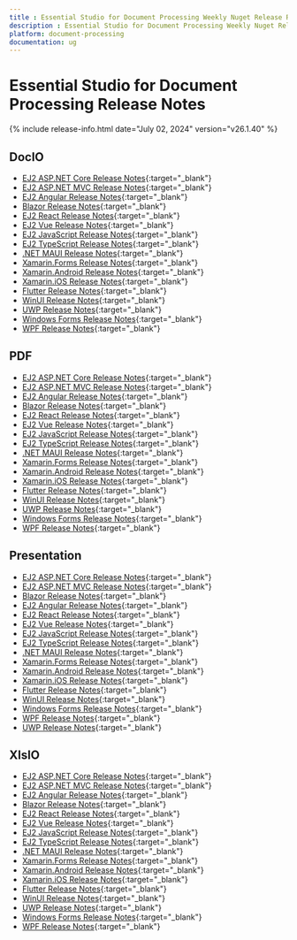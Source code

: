 ```yaml
---
title : Essential Studio for Document Processing Weekly Nuget Release Release Notes  
description : Essential Studio for Document Processing Weekly Nuget Release Release Notes  
platform: document-processing
documentation: ug
---
```


# Essential Studio for Document Processing  Release Notes  

{% include release-info.html date="July 02, 2024" version="v26.1.40" %} 

## DocIO

* [EJ2 ASP.NET Core Release Notes](https://ej2.syncfusion.com/aspnetcore/documentation/release-notes/26.1.40#docio){:target="_blank"}
* [EJ2 ASP.NET MVC Release Notes](https://ej2.syncfusion.com/aspnetmvc/documentation/release-notes/26.1.40#docio){:target="_blank"}
* [EJ2 Angular Release Notes](https://ej2.syncfusion.com/angular/documentation/release-notes/26.1.40#docio){:target="_blank"}
* [Blazor Release Notes](https://blazor.syncfusion.com/documentation/release-notes/26.1.40#docio){:target="_blank"}
* [EJ2 React Release Notes](https://ej2.syncfusion.com/react/documentation/release-notes/26.1.40#docio){:target="_blank"}
* [EJ2 Vue  Release Notes](https://ej2.syncfusion.com/vue/documentation/release-notes/26.1.40#docio){:target="_blank"}
* [EJ2 JavaScript Release Notes](https://ej2.syncfusion.com/javascript/documentation/release-notes/26.1.40#docio){:target="_blank"}
* [EJ2 TypeScript Release Notes](https://ej2.syncfusion.com/documentation/release-notes/26.1.40#docio){:target="_blank"}
* [.NET MAUI Release Notes](/maui/release-notes/v26.1.40#docio){:target="_blank"}
* [Xamarin.Forms Release Notes](/xamarin/release-notes/v26.1.40#docio){:target="_blank"}
* [Xamarin.Android Release Notes](/xamarin-android/release-notes/v26.1.40#docio){:target="_blank"}
* [Xamarin.iOS Release Notes](/xamarin-ios/release-notes/v26.1.40#docio){:target="_blank"}
* [Flutter Release Notes](/flutter/release-notes/v26.1.40#docio){:target="_blank"}
* [WinUI Release Notes](/winui/release-notes/v26.1.40#docio){:target="_blank"}
* [UWP Release Notes](/uwp/release-notes/v26.1.40#docio){:target="_blank"}
* [Windows Forms Release Notes](/windowsforms/release-notes/v26.1.40#docio){:target="_blank"}
* [WPF Release Notes](/wpf/release-notes/v26.1.40#docio){:target="_blank"}



## PDF

* [EJ2 ASP.NET Core Release Notes](https://ej2.syncfusion.com/aspnetcore/documentation/release-notes/26.1.40#pdf){:target="_blank"}
* [EJ2 ASP.NET MVC Release Notes](https://ej2.syncfusion.com/aspnetmvc/documentation/release-notes/26.1.40#pdf){:target="_blank"}
* [EJ2 Angular Release Notes](https://ej2.syncfusion.com/angular/documentation/release-notes/26.1.40#pdf){:target="_blank"}
* [Blazor Release Notes](https://blazor.syncfusion.com/documentation/release-notes/26.1.40#pdf){:target="_blank"}
* [EJ2 React Release Notes](https://ej2.syncfusion.com/react/documentation/release-notes/26.1.40#pdf){:target="_blank"}
* [EJ2 Vue  Release Notes](https://ej2.syncfusion.com/vue/documentation/release-notes/26.1.40#pdf){:target="_blank"}
* [EJ2 JavaScript Release Notes](https://ej2.syncfusion.com/javascript/documentation/release-notes/26.1.40#pdf){:target="_blank"}
* [EJ2 TypeScript Release Notes](https://ej2.syncfusion.com/documentation/release-notes/26.1.40#pdf){:target="_blank"}
* [.NET MAUI Release Notes](/maui/release-notes/v26.1.40#pdf){:target="_blank"}
* [Xamarin.Forms Release Notes](/xamarin/release-notes/v26.1.40#pdf){:target="_blank"}
* [Xamarin.Android Release Notes](/xamarin-android/release-notes/v26.1.40#pdf){:target="_blank"}
* [Xamarin.iOS Release Notes](/xamarin-ios/release-notes/v26.1.40#pdf){:target="_blank"}
* [Flutter Release Notes](/flutter/release-notes/v26.1.40#pdf){:target="_blank"}
* [WinUI Release Notes](/winui/release-notes/v26.1.40#pdf){:target="_blank"}
* [UWP Release Notes](/uwp/release-notes/v26.1.40#pdf){:target="_blank"}
* [Windows Forms Release Notes](/windowsforms/release-notes/v26.1.40#pdf){:target="_blank"}
* [WPF Release Notes](/wpf/release-notes/v26.1.40#pdf){:target="_blank"}


## Presentation

* [EJ2 ASP.NET Core Release Notes](https://ej2.syncfusion.com/aspnetcore/documentation/release-notes/26.1.40#presentation){:target="_blank"}
* [EJ2 ASP.NET MVC Release Notes](https://ej2.syncfusion.com/aspnetmvc/documentation/release-notes/26.1.40#presentation){:target="_blank"}
* [Blazor Release Notes](https://blazor.syncfusion.com/documentation/release-notes/26.1.40#presentation){:target="_blank"}
* [EJ2 Angular Release Notes](https://ej2.syncfusion.com/angular/documentation/release-notes/26.1.40#presentation){:target="_blank"}
* [EJ2 React Release Notes](https://ej2.syncfusion.com/react/documentation/release-notes/26.1.40#presentation){:target="_blank"}
* [EJ2 Vue  Release Notes](https://ej2.syncfusion.com/vue/documentation/release-notes/26.1.40#presentation){:target="_blank"}
* [EJ2 JavaScript Release Notes](https://ej2.syncfusion.com/javascript/documentation/release-notes/26.1.40#presentation){:target="_blank"}
* [EJ2 TypeScript Release Notes](https://ej2.syncfusion.com/documentation/release-notes/26.1.40#presentation){:target="_blank"}
* [.NET MAUI Release Notes](/maui/release-notes/v26.1.40#presentation){:target="_blank"}
* [Xamarin.Forms Release Notes](/xamarin/release-notes/v26.1.40#presentation){:target="_blank"}
* [Xamarin.Android Release Notes](/xamarin-android/release-notes/v26.1.40#presentation){:target="_blank"}
* [Xamarin.iOS Release Notes](/xamarin-ios/release-notes/v26.1.40#presentation){:target="_blank"}
* [Flutter Release Notes](/flutter/release-notes/v26.1.40#presentation){:target="_blank"}
* [WinUI Release Notes](/winui/release-notes/v26.1.40#presentation){:target="_blank"}
* [Windows Forms Release Notes](/windowsforms/release-notes/v26.1.40#presentation){:target="_blank"}
* [WPF Release Notes](/wpf/release-notes/v26.1.40#presentation){:target="_blank"}
* [UWP Release Notes](/uwp/release-notes/v26.1.40#presentation){:target="_blank"}



## XlsIO

* [EJ2 ASP.NET Core Release Notes](https://ej2.syncfusion.com/aspnetcore/documentation/release-notes/26.1.40#xlsio){:target="_blank"}
* [EJ2 ASP.NET MVC Release Notes](https://ej2.syncfusion.com/aspnetmvc/documentation/release-notes/26.1.40#xlsio){:target="_blank"}
* [EJ2 Angular Release Notes](https://ej2.syncfusion.com/angular/documentation/release-notes/26.1.40#xlsio){:target="_blank"}
* [Blazor Release Notes](https://blazor.syncfusion.com/documentation/release-notes/26.1.40#xlsio){:target="_blank"}
* [EJ2 React Release Notes](https://ej2.syncfusion.com/react/documentation/release-notes/26.1.40#xlsio){:target="_blank"}
* [EJ2 Vue  Release Notes](https://ej2.syncfusion.com/vue/documentation/release-notes/26.1.40#xlsio){:target="_blank"}
* [EJ2 JavaScript Release Notes](https://ej2.syncfusion.com/javascript/documentation/release-notes/26.1.40#xlsio){:target="_blank"}
* [EJ2 TypeScript Release Notes](https://ej2.syncfusion.com/documentation/release-notes/26.1.40#xlsio){:target="_blank"}
* [.NET MAUI Release Notes](/maui/release-notes/v26.1.40#xlsio){:target="_blank"}
* [Xamarin.Forms Release Notes](/xamarin/release-notes/v26.1.40#xlsio){:target="_blank"}
* [Xamarin.Android Release Notes](/xamarin-android/release-notes/v26.1.40#xlsio){:target="_blank"}
* [Xamarin.iOS Release Notes](/xamarin-ios/release-notes/v26.1.40#xlsio){:target="_blank"}
* [Flutter Release Notes](/flutter/release-notes/v26.1.40#xlsio){:target="_blank"}
* [WinUI Release Notes](/winui/release-notes/v26.1.40#xlsio){:target="_blank"}
* [UWP Release Notes](/uwp/release-notes/v26.1.40#xlsio){:target="_blank"}
* [Windows Forms Release Notes](/windowsforms/release-notes/v26.1.40#xlsio){:target="_blank"}
* [WPF Release Notes](/wpf/release-notes/v26.1.40#xlsio){:target="_blank"}


